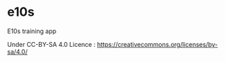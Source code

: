 # e10s
E10s training app

Under CC-BY-SA 4.0 Licence : https://creativecommons.org/licenses/by-sa/4.0/
